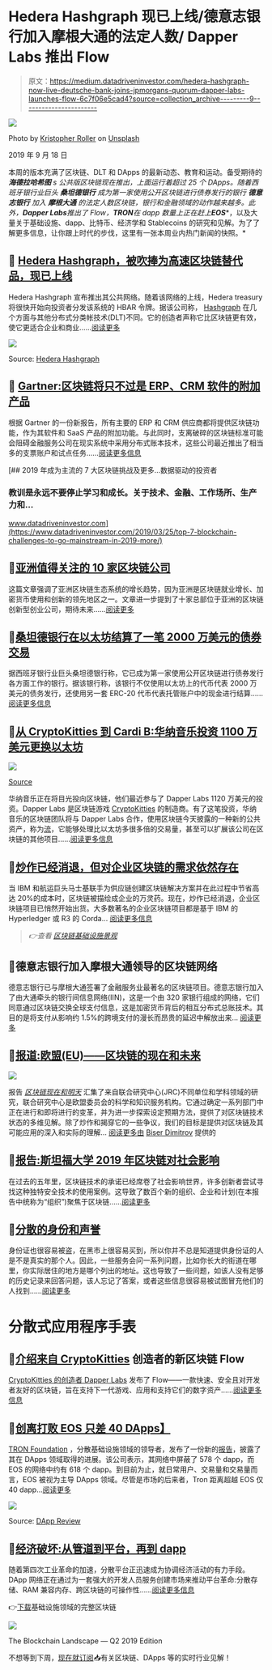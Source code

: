 # Hedera Hashgraph 现已上线/德意志银行加入摩根大通的法定人数/ Dapper Labs 推出 Flow

> 原文：<https://medium.datadriveninvestor.com/hedera-hashgraph-now-live-deutsche-bank-joins-jpmorgans-quorum-dapper-labs-launches-flow-6c7f06e5cad4?source=collection_archive---------9----------------------->

![](img/c8db2db972850d081d62fd8df388538c.png)

Photo by [Kristopher Roller](https://unsplash.com/@krisroller?utm_source=unsplash&utm_medium=referral&utm_content=creditCopyText) on [Unsplash](https://unsplash.com/search/photos/inspiration?utm_source=unsplash&utm_medium=referral&utm_content=creditCopyText)

2019 年 9 月 18 日

本周的版本充满了区块链、DLT 和 DApps 的最新动态、教育和运动。备受期待的 ***海德拉哈希图*** *s 公共版区块链现在推出，上面运行着超过 25 个 DApps。随着西班牙银行业巨头* ***桑坦德银行*** *成为第一家使用公开区块链进行债券发行的银行* ***德意志银行*** *加入* ***摩根大通*** *的法定人数区块链，银行和金融领域的动作越来越多。此外，****Dapper Labs****推出了 Flow，****TRON****在 dapp 数量上正在赶上****EOS****，以及大量关于基础设施、dapp、比特币、经济学和 Stablecoins 的研究和见解。为了了解更多信息，让你跟上时代的步伐，这里有一张本周业内热门新闻的快照。*

## 📖 [Hedera Hashgraph，被吹捧为高速区块链替代品，现已上线](https://www.coindesk.com/hedera-hashgraph-touted-as-high-speed-blockchain-alternative-goes-live)

Hedera Hashgraph 宣布推出其公共网络。随着该网络的上线，Hedera treasury 将很快开始向投资者分发该系统的 HBAR 令牌。据该公司称， [Hashgraph](https://www.hedera.com) 在几个方面与其他分布式分类帐技术(DLT)不同。它的创造者声称它比区块链更有效，使它更适合企业和商业……[阅读更多](https://www.coindesk.com/hedera-hashgraph-touted-as-high-speed-blockchain-alternative-goes-live)

![](img/3e2592c25781364744433e902c66298d.png)

Source: [Hedera Hashgraph](https://www.hedera.com/)

## 📖 [Gartner:区块链将只不过是 ERP、CRM 软件的附加产品](https://www.computerworld.com/article/3438838/gartner-blockchain-will-be-nothing-more-than-an-add-on-for-erp-crm-software.html)

根据 Gartner 的一份新报告，所有主要的 ERP 和 CRM 供应商都将提供区块链功能，作为其软件和 SaaS 产品的附加功能。与此同时，支离破碎的区块链标准可能会阻碍金融服务公司在现实系统中采用分布式账本技术，这些公司最近推出了相当多的支票账户和试点任务……[阅读更多信息](https://www.computerworld.com/article/3438838/gartner-blockchain-will-be-nothing-more-than-an-add-on-for-erp-crm-software.html)

[](https://www.datadriveninvestor.com/2019/03/25/top-7-blockchain-challenges-to-go-mainstream-in-2019-more/) [## 2019 年成为主流的 7 大区块链挑战及更多...数据驱动的投资者

### 教训是永远不要停止学习和成长。关于技术、金融、工作场所、生产力和…

www.datadriveninvestor.com](https://www.datadriveninvestor.com/2019/03/25/top-7-blockchain-challenges-to-go-mainstream-in-2019-more/) 

## 📖[亚洲值得关注的 10 家区块链公司](https://www.forbes.com/sites/joresablount/2019/09/10/10-blockchain-companies-to-watch-in-asia/#16c60c537306)

这篇文章强调了亚洲区块链生态系统的增长趋势，因为亚洲是区块链就业增长、加密货币使用和创新的领先地区之一。文章进一步提到了十家总部位于亚洲的区块链创新型创业公司，期待未来……[阅读更多](https://www.thedailystar.net/bytes/world-first-blockchain-smartphone-be-launched-in-bangladesh-1797703)

## 📖[桑坦德银行在以太坊结算了一笔 2000 万美元的债券交易](https://www.coindesk.com/santander-settles-both-sides-of-a-20-million-bond-trade-on-ethereum)

据西班牙银行业巨头桑坦德银行称，它已成为第一家使用公开区块链进行债券发行各方面工作的银行。据该银行称，该银行不仅使用以太坊上的代币代表 2000 万美元的债务发行，还使用另一套 ERC-20 代币代表托管账户中的现金进行结算……[阅读更多信息](https://www.coindesk.com/santander-settles-both-sides-of-a-20-million-bond-trade-on-ethereum)

## 📖[从 CryptoKitties 到 Cardi B:华纳音乐投资 1100 万美元更换以太坊](https://www.forbes.com/sites/michaeldelcastillo/2019/09/12/exclusive-from-cryptokitties-to-cardi-b-warner-music-joins-11-million-investment-in-ethereum-replacement/#d961fb12b21f)

![](img/1cc2c3126fc7187fdaf6eb9ce52e4f9c.png)

[Source](https://www.withflow.org/)

华纳音乐正在将目光投向区块链，他们最近参与了 Dapper Labs 1120 万美元的投资。Dapper Labs 是区块链游戏 [CryptoKitties](https://medium.com/u/c8b1419b5d28?source=post_page-----6c7f06e5cad4--------------------------------) 的制造商。有了这笔投资，华纳音乐的区块链团队将与 Dapper Labs 合作，使用区块链今天披露的一种新的公共资产，称为[流](https://medium.com/dapperlabs/introducing-flow-a-new-blockchain-from-the-creators-of-cryptokitties-d291282732f5)，它能够处理比以太坊多很多倍的交易量，甚至可以扩展该公司在区块链的其他项目……[阅读更多信息](https://www.forbes.com/sites/michaeldelcastillo/2019/09/12/exclusive-from-cryptokitties-to-cardi-b-warner-music-joins-11-million-investment-in-ethereum-replacement/#d961fb12b21f)

## 📖[炒作已经消退，但对企业区块链的需求依然存在](https://news.bitcoin.com/the-hype-has-faded-but-demand-remains-for-enterprise-blockchains/)

当 IBM 和航运巨头马士基联手为供应链创建区块链解决方案并在此过程中节省高达 20%的成本时，区块链被描绘成企业的万灵药。现在，炒作已经消退，企业区块链项目已悄然开始出货。大多数著名的企业区块链项目都是基于 IBM 的 Hyperledger 或 R3 的 Corda… [阅读更多信息](https://news.bitcoin.com/the-hype-has-faded-but-demand-remains-for-enterprise-blockchains/)

> *👉查看* [*区块链基础设施景观*](http://click1.m.readwritelabs.com/qhsryffgnhmtrybjtvpqhtdjyctwvwvshjshrqwfgsss_yfqbfcmslnskglmckvqv.html?source=post_page---------------------------)

## 📖德意志银行加入摩根大通领导的区块链网络

德意志银行已与摩根大通签署了金融服务业最著名的区块链项目。德意志银行加入了由大通牵头的银行间信息网络(IIN)，这是一个由 320 家银行组成的网络，它们同意通过区块链交换全球支付信息，这是加密货币背后的相互分布式总账技术。其目的是将支付从影响约 1.5%的跨境支付的漫长而昂贵的延迟中解放出来… [阅读更多](https://www.ft.com/content/6363036a-d597-11e9-a0bd-ab8ec6435630)

## 📖[报道:欧盟(EU)——区块链的现在和未来](https://www.linkedin.com/posts/biserdimitrov_eu-report-blockchain-now-and-tomorrow-ugcPost-6579730672603156480-WmOc/)

![](img/e4e90c811baf2ec18e7003f2773340c1.png)

报告 [*区块链现在和明天*](https://www.linkedin.com/posts/biserdimitrov_eu-report-blockchain-now-and-tomorrow-ugcPost-6579730672603156480-WmOc/) 汇集了来自联合研究中心(JRC)不同单位和学科领域的研究，联合研究中心是欧盟委员会的科学和知识服务机构。它通过确定一系列部门中正在进行和即将进行的变革，并为进一步探索设定预期方法，提供了对区块链技术状态的多维见解。除了炒作和揭穿它的一些争议，我们的目标是提供对区块链及其可能应用的深入和实际的理解… [阅读更多由](https://www.linkedin.com/posts/biserdimitrov_eu-report-blockchain-now-and-tomorrow-ugcPost-6579730672603156480-WmOc/) [Biser Dimitrov](https://medium.com/u/f91a4cb3fbb7?source=post_page-----6c7f06e5cad4--------------------------------) 提供的

## 📖[报告:斯坦福大学 2019 年区块链对社会影响](https://www.gsb.stanford.edu/faculty-research/publications/2019-blockchain-social-impact)

在过去的五年里，区块链技术的承诺已经席卷了社会影响世界，许多创新者尝试寻找这种独特安全技术的使用案例。这导致了数百个新的组织、企业和计划(在本报告中统称为“组织”)聚焦于区块链……[阅读更多](https://www.gsb.stanford.edu/faculty-research/publications/2019-blockchain-social-impact)

## 📖[分散的身份和声誉](https://lindajxie.com/2019/09/11/decentralized-identity-and-reputation/)

身份证也很容易被盗，在黑市上很容易买到，所以你并不总是知道提供身份证的人是不是真实的那个人。因此，一些服务会问一系列问题，比如你长大的街道在哪里，你实际居住的地方是哪个列出的地址。这也导致了一些问题，如该人没有足够的历史记录来回答问题，该人忘记了答案，或者这些信息很容易被试图冒充他们的人找到……[阅读更多](https://lindajxie.com/2019/09/11/decentralized-identity-and-reputation/)

# 分散式应用程序手表

## 📖[介绍来自 CryptoKitties](https://medium.com/dapperlabs/introducing-flow-a-new-blockchain-from-the-creators-of-cryptokitties-d291282732f5) 创造者的新区块链 Flow

[CryptoKitties 的创造者 Dapper Labs](https://medium.com/u/6544777e30d2?source=post_page-----6c7f06e5cad4--------------------------------) 发布了 Flow——一款快速、安全且对开发者友好的区块链，旨在支持下一代游戏、应用和支持它们的数字资产……[阅读更多信息](https://medium.com/dapperlabs/introducing-flow-a-new-blockchain-from-the-creators-of-cryptokitties-d291282732f5)

## 📖[创离打败 EOS 只差 40 DApps】](https://eng.ambcrypto.com/tron-is-just-40-dapps-away-from-beating-eos/)

[TRON Foundation](https://medium.com/u/7c2f78c9d321?source=post_page-----6c7f06e5cad4--------------------------------) ，分散基础设施领域的领导者，发布了一份新的[报告](https://medium.com/tron-foundation/tron-dapp-weekly-report-09-07-09-13-e0a0d2de8c8b)，披露了其在 DApps 领域取得的进展。该公司表示，其网络中屏蔽了 578 个 dapp，而 EOS 的网络中约有 618 个 dapp。到目前为止，就日常用户、交易量和交易量而言，EOS 被视为主导 DApps 领域。尽管是市场的后来者，Tron 距离超越 EOS 仅 40 dapp…[阅读更多](https://eng.ambcrypto.com/tron-is-just-40-dapps-away-from-beating-eos/)

![](img/5266ad62e17305cafb8514d26bf3a647.png)

Source: [DApp Review](https://analytics.dapp.review/)

## 📖[经济破坏:从管道到平台，再到 dapp](https://medium.com/@liquidapps/economic-disruption-from-pipelines-to-platforms-to-blockchain-4bdfc7ee82f0)

随着第四次工业革命的加速，分散平台正迅速成为协调经济活动的有力手段。DApp 网络正在通过为一套强大的开发人员服务创建市场来推动平台革命:分散存储、RAM 兼容内存、跨区块链的可操作性……[阅读更多信息](https://beincrypto.com/the-dapps-universe-is-expanding-first-stop-samsung-galaxy/)

👉[下载](http://click1.m.readwritelabs.com/qhsryffgnhmtrybjtvpqhtdjyctwvwvshjshrqwfgsss_yfqbfcmslnskglmckvqv.html?source=post_page---------------------------)基础设施领域的完整区块链

![](img/b4900028c9c845a2296811b966676fb8.png)

The Blockchain Landscape — Q2 2019 Edition

不想等到下周，[现在就订阅](http://click1.m.readwritelabs.com/xsdqkbbrgsdtqkmntpjlstcnkytvpvphsnhsqlvbrhhd_yfqbfcmslnskglmckvqv.html?source=post_page---------------------------)📥有关区块链、DApps 等的实时行业见解！